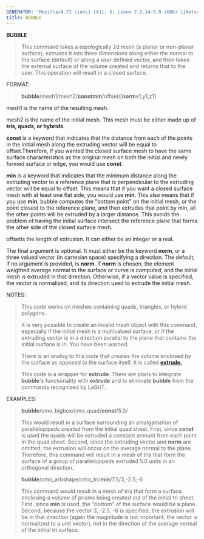 ```yaml
---
GENERATOR: 'Mozilla/4.72 \[en\] (X11; U; Linux 2.2.14-5.0 i686) \[Netscape\]'
title: BUBBLE
---
```


**BUBBLE**

> This command takes a topologically 2d mesh (a planar or non-planar
> surface), extrudes it into three dimensions along either the normal to
> the surface (default) or along a user defined vector, and then takes
> the external surface of the volume created and returns that to the
> user.
> This operation will result in a closed surface.

FORMAT:

> **bubble**/mesh1/mesh2/**constmin**/offset/\[**norm**x1,y1,z1\]

mesh1 is the name of the resulting mesh.

mesh2 is the name of the initial mesh. This mesh must be either made up
of **tris, quads, or hybrids**.

**const** is a keyword that indicates that the distance from each of the
points in the initial mesh along the extruding vector will be equal to
offset.Therefore, if you wanted the closed surface mesh to have the same
surface characteristics as the original mesh on both the initial and
newly formed surface or edge, you would use **const**.

**min** is a keyword that indicates that the minimum distance along the
extruding vector to a reference plane that is perpendicular to the
extruding vector will be equal to offset. This means that if you want a
closed surface mesh with at least one flat side, you would use **min**.
This also means that if you use **min**, bubble computes the "bottom
point" on the initial mesh, or the point closest to the reference plane,
and then extrudes that point by min, all the other points will be
extruded by a larger distance. This avoids the problem of having the
initial surface intersect the reference plane that forms the other side
of the closed surface mesh.

offsetis the length of extrusion. It can either be an integer or a real.

The final argument is optional. It must either be the keyword **norm**,
or a three valued vector (in cartesian space) specifying a direction.
The default, if no argument is provided, is **norm**. If **norm** is
chosen, the element weighted average normal to the surface or curve is
computed, and the initial mesh is extruded in that direction. Otherwise,
if a vector value is specified, the vector is normalized, and its
direction used to extrude the initial mesh.

NOTES:

> This code works on meshes containing quads, triangles, or hybrid
> polygons.
>
> It is very possible to create an invalid mesh object with this
> command, especially if the initial mesh is a multivalued surface, or
> if the extruding vector is in a direction parallel to the plane that
> contains the initial surface is in. You have been warned.
>
> There is an analog to this code that creates the volume enclosed by
> the surface as opposed to the surface itself. It is called
> **[extrude.](extrude.html)**
>
> This code is a wrapper for **extrude**. There are plans to integrate
> **bubble**'s functionality with **extrude** and to eliminate
> **bubble** from the commands recognized by LaGriT.

EXAMPLES:

> **bubble**/cmo\_bigbox/cmo\_quad/**const**/5.0/
>
> This would result in a surface surrounding an amalgamation of
> parallelopipeds created from the initial quad sheet. First, since
> **const** is used the quads will be extruded a constant amount from
> each point in the quad sheet. Second, since the extruding vector and
> **norm** are omitted, the extrusion will occur on the average normal
> to the plane. Therefore, this command will result in a mesh of tris
> that form the surface of a group of parallelopipeds extruded 5.0 units
> in an orthogonal direction.
>
> **bubble**/cmo\_arbshape/cmo\_tri/**min**/7.5/3,-2.5,-6
>
> This command would result in a mesh of tris that form a surface
> enclosing a volume of prisms being created out of the initial tri
> sheet. First, since **min** is used, the "bottom" of the surface would
> be a plane. Second, because the vector 3, -2.5, -6 is specified, the
> extrusion will be in that direction (again the magnitude is not
> important, the vector is normalized to a unit vector), not in the
> direction of the average normal of the initial tri surface.
